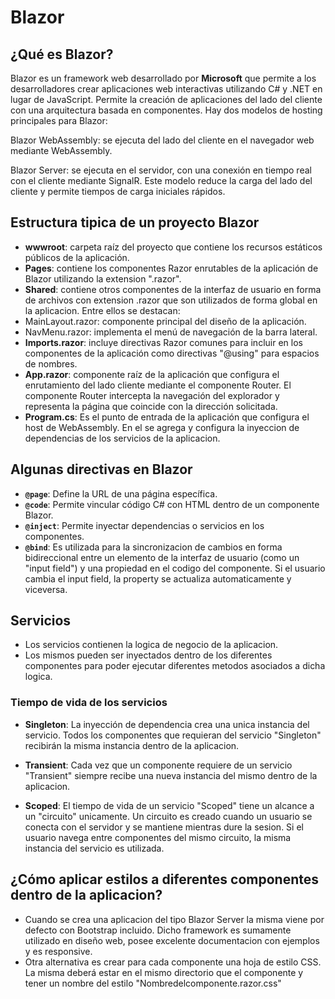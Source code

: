 # Blazor

## **¿Qué es Blazor?**
Blazor es un framework web desarrollado por **Microsoft** que permite a los desarrolladores crear aplicaciones web interactivas utilizando C# y .NET en lugar de JavaScript. Permite la creación de aplicaciones del lado del cliente con una arquitectura basada en componentes. Hay dos modelos de hosting principales para Blazor:

Blazor WebAssembly: se ejecuta del lado del cliente en el navegador web mediante WebAssembly.

Blazor Server: se ejecuta en el servidor, con una conexión en tiempo real con el cliente mediante SignalR. 
Este modelo reduce la carga del lado del cliente y permite tiempos de carga iniciales rápidos.

## **Estructura tipica de un proyecto Blazor**

- **wwwroot**: carpeta raíz del proyecto que contiene los recursos estáticos públicos de la aplicación.
- **Pages**: contiene los componentes Razor enrutables de la aplicación de Blazor utilizando la extension ".razor".
- **Shared**: contiene otros componentes de la interfaz de usuario en forma de archivos con extension .razor que son 
utilizados de forma global en la aplicacion.
Entre ellos se destacan:
- MainLayout.razor: componente principal del diseño de la aplicación.
- NavMenu.razor: implementa el menú de navegación de la barra lateral.
- **Imports.razor**: incluye directivas Razor comunes para incluir en los componentes de la aplicación como directivas 
"@using" para espacios de nombres.
- **App.razor**: componente raíz de la aplicación que configura el enrutamiento del lado cliente mediante el componente Router. El componente Router intercepta la navegación del explorador y representa la página que coincide con la dirección solicitada.
- **Program.cs**: Es el punto de entrada de la aplicación que configura el host de WebAssembly. En el se agrega y configura la inyeccion de dependencias de los servicios de la aplicacion. 

## **Algunas directivas en Blazor**

- **`@page`**: Define la URL de una página específica.
- **`@code`**: Permite vincular código C# con HTML dentro de un componente Blazor.
- **`@inject`**: Permite inyectar dependencias o servicios en los componentes.
- **`@bind`**: Es utilizada para la sincronizacion de cambios en forma bidireccional entre un elemento de la interfaz de usuario (como un "input field") y una propiedad en el codigo del componente. Si el usuario cambia el input field, la property se actualiza automaticamente y viceversa.

## **Servicios**

- Los servicios contienen la logica de negocio de la aplicacion.
- Los mismos pueden ser inyectados dentro de los diferentes componentes para poder ejecutar diferentes metodos
asociados a dicha logica.

### **Tiempo de vida de los servicios**

- **Singleton**: La inyección de dependencia crea una unica instancia del servicio. Todos los componentes que requieran del servicio "Singleton" recibirán la misma instancia dentro de la aplicacion.

- **Transient**: Cada vez que un componente requiere de un servicio "Transient" siempre recibe una nueva instancia del mismo dentro de la aplicacion.

- **Scoped**: El tiempo de vida de un servicio "Scoped" tiene un alcance a un "circuito" unicamente. Un circuito es creado cuando un usuario se conecta con el servidor y se mantiene mientras dure la sesion. Si el usuario navega entre componentes del 
mismo circuito, la misma instancia del servicio es utilizada.

## ¿Cómo aplicar estilos a diferentes componentes dentro de la aplicacion?

- Cuando se crea una aplicacion del tipo Blazor Server la misma viene por defecto con Bootstrap incluido.
Dicho framework es sumamente utilizado en diseño web, posee excelente documentacion con ejemplos y es responsive.
- Otra alternativa es crear para cada componente una hoja de estilo CSS. La misma deberá estar en el mismo directorio
que el componente y tener un nombre del estilo "Nombredelcomponente.razor.css"